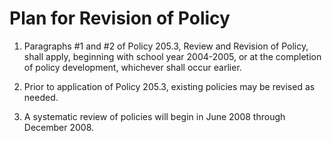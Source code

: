 # Plan for Revision of Policy

1. Paragraphs #1 and #2 of Policy 205.3, Review and Revision of Policy, shall apply, beginning with school year 2004-2005, or at the completion of policy development, whichever shall occur earlier. 

1. Prior to application of Policy 205.3, existing policies may be revised as needed.

1. A systematic review of policies will begin in June 2008 through December 2008.
